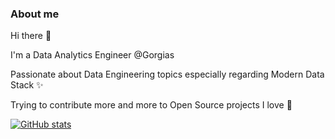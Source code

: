 ### About me

Hi there 👋

I'm a Data Analytics Engineer @Gorgias

Passionate about Data Engineering topics especially regarding Modern Data Stack ✨

Trying to contribute more and more to Open Source projects I love 🚀

[![GitHub stats](https://github-readme-stats.vercel.app/api?username=aballiet&count_private=true&show_icons=true&theme=radical&hide_rank=false)](https://github.com/anuraghazra/github-readme-stats)
